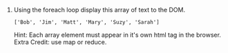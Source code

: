 1. Using the foreach loop display this array of text to the DOM.

   `['Bob', 'Jim', 'Matt', 'Mary', 'Suzy', 'Sarah']`

   Hint: Each array element must appear in it's own html tag in the browser.
   Extra Credit: use map or reduce.